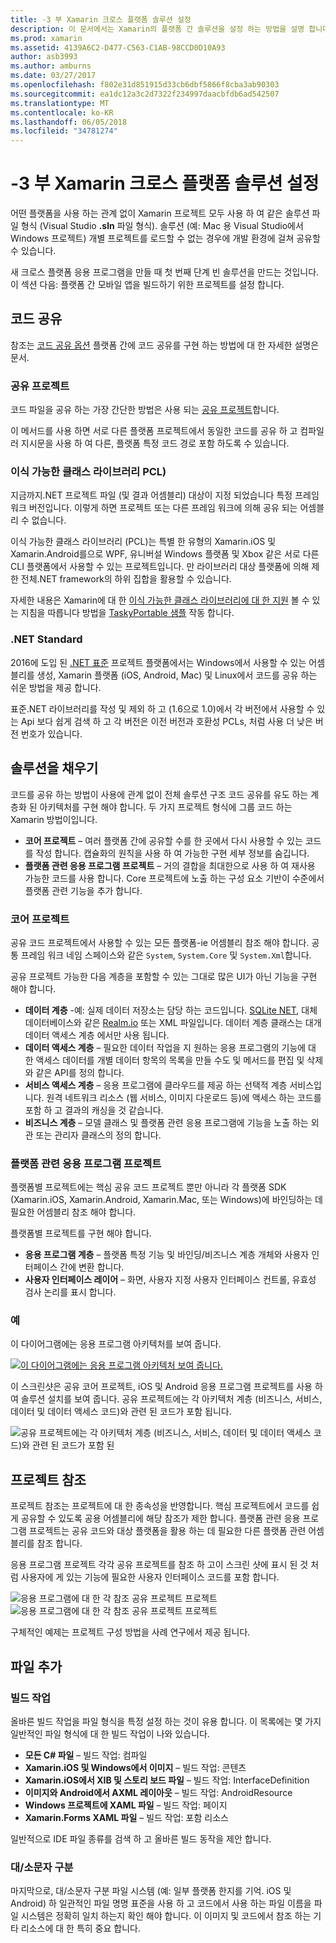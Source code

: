 ```yaml
---
title: -3 부 Xamarin 크로스 플랫폼 솔루션 설정
description: 이 문서에서는 Xamarin의 플랫폼 간 솔루션을 설정 하는 방법을 설명 합니다. 그 discuses와 같은 전략을 공유 하는 다양 한 코드 프로젝트 및.NET 표준 공유 합니다.
ms.prod: xamarin
ms.assetid: 4139A6C2-D477-C563-C1AB-98CCD0D10A93
author: asb3993
ms.author: amburns
ms.date: 03/27/2017
ms.openlocfilehash: f802e31d851915d33cb6dbf5866f8cba3ab90303
ms.sourcegitcommit: ea1dc12a3c2d7322f234997daacbfdb6ad542507
ms.translationtype: MT
ms.contentlocale: ko-KR
ms.lasthandoff: 06/05/2018
ms.locfileid: "34781274"
---
```

# <a name="part-3---setting-up-a-xamarin-cross-platform-solution"></a>-3 부 Xamarin 크로스 플랫폼 솔루션 설정

어떤 플랫폼을 사용 하는 관계 없이 Xamarin 프로젝트 모두 사용 하 여 같은 솔루션 파일 형식 (Visual Studio **.sln** 파일 형식). 솔루션 (예: Mac 용 Visual Studio에서 Windows 프로젝트) 개별 프로젝트를 로드할 수 없는 경우에 개발 환경에 걸쳐 공유할 수 있습니다.



새 크로스 플랫폼 응용 프로그램을 만들 때 첫 번째 단계 빈 솔루션을 만드는 것입니다. 이 섹션 다음: 플랫폼 간 모바일 앱을 빌드하기 위한 프로젝트를 설정 합니다.

 <a name="Sharing_Code" />


## <a name="sharing-code"></a>코드 공유

참조는 [코드 공유 옵션](~/cross-platform/app-fundamentals/code-sharing.md) 플랫폼 간에 코드 공유를 구현 하는 방법에 대 한 자세한 설명은 문서.

 <a name="Shared_Asset_Projects" />


### <a name="shared-projects"></a>공유 프로젝트

코드 파일을 공유 하는 가장 간단한 방법은 사용 되는 [공유 프로젝트](~/cross-platform/app-fundamentals/shared-projects.md)합니다.

이 메서드를 사용 하면 서로 다른 플랫폼 프로젝트에서 동일한 코드를 공유 하 고 컴파일러 지시문을 사용 하 여 다른, 플랫폼 특정 코드 경로 포함 하도록 수 있습니다.

 <a name="Portable_Class_Libraries" />


### <a name="portable-class-libraries-pcl"></a>이식 가능한 클래스 라이브러리 PCL)

지금까지.NET 프로젝트 파일 (및 결과 어셈블리) 대상이 지정 되었습니다 특정 프레임 워크 버전입니다. 이렇게 하면 프로젝트 또는 다른 프레임 워크에 의해 공유 되는 어셈블리 수 없습니다.

이식 가능한 클래스 라이브러리 (PCL)는 특별 한 유형의 Xamarin.iOS 및 Xamarin.Android를으로 WPF, 유니버설 Windows 플랫폼 및 Xbox 같은 서로 다른 CLI 플랫폼에서 사용할 수 있는 프로젝트입니다. 만 라이브러리 대상 플랫폼에 의해 제한 전체.NET framework의 하위 집합을 활용할 수 있습니다.

자세한 내용은 Xamarin에 대 한 [이식 가능한 클래스 라이브러리에 대 한 지원](~/cross-platform/app-fundamentals/pcl.md) 볼 수 있는 지침을 따릅니다 방법을 [TaskyPortable 샘플](https://github.com/xamarin/mobile-samples/tree/master/TaskyPortable) 작동 합니다.


### <a name="net-standard"></a>.NET Standard

2016에 도입 된 [.NET 표준](~/cross-platform/app-fundamentals/net-standard.md) 프로젝트 플랫폼에서는 Windows에서 사용할 수 있는 어셈블리를 생성, Xamarin 플랫폼 (iOS, Android, Mac) 및 Linux에서 코드를 공유 하는 쉬운 방법을 제공 합니다.

표준.NET 라이브러리를 작성 및 제외 하 고 (1.6으로 1.0)에서 각 버전에서 사용할 수 있는 Api 보다 쉽게 검색 하 고 각 버전은 이전 버전과 호환성 PCLs, 처럼 사용 더 낮은 버전 번호가 있습니다.



 <a name="Populating_the_Solution" />


## <a name="populating-the-solution"></a>솔루션을 채우기

코드를 공유 하는 방법이 사용에 관계 없이 전체 솔루션 구조 코드 공유를 유도 하는 계층화 된 아키텍처를 구현 해야 합니다.
두 가지 프로젝트 형식에 그룹 코드 하는 Xamarin 방법이입니다.

-   **코어 프로젝트** – 여러 플랫폼 간에 공유할 수를 한 곳에서 다시 사용할 수 있는 코드를 작성 합니다. 캡슐화의 원칙을 사용 하 여 가능한 구현 세부 정보를 숨깁니다.
-   **플랫폼 관련 응용 프로그램 프로젝트** – 거의 결합을 최대한으로 사용 하 여 재사용 가능한 코드를 사용 합니다. Core 프로젝트에 노출 하는 구성 요소 기반이 수준에서 플랫폼 관련 기능을 추가 합니다.


 <a name="Core_Project" />


### <a name="core-project"></a>코어 프로젝트

공유 코드 프로젝트에서 사용할 수 있는 모든 플랫폼-ie 어셈블리 참조 해야 합니다. 공통 프레임 워크 네임 스페이스와 같은 `System`, `System.Core` 및 `System.Xml`합니다.

공유 프로젝트 가능한 다음 계층을 포함할 수 있는 그대로 많은 UI가 아닌 기능을 구현 해야 합니다.

-   **데이터 계층** -예: 실제 데이터 저장소는 담당 하는 코드입니다.  [SQLite NET](https://github.com/praeclarum/sqlite-net), 대체 데이터베이스와 같은 [Realm.io](https://realm.io/products/realm-mobile-database/) 또는 XML 파일입니다. 데이터 계층 클래스는 대개 데이터 액세스 계층 에서만 사용 됩니다.
-   **데이터 액세스 계층** – 필요한 데이터 작업을 지 원하는 응용 프로그램의 기능에 대 한 액세스 데이터를 개별 데이터 항목의 목록을 만들 수도 및 메서드를 편집 및 삭제와 같은 API를 정의 합니다.
-   **서비스 액세스 계층** – 응용 프로그램에 클라우드를 제공 하는 선택적 계층 서비스입니다. 원격 네트워크 리소스 (웹 서비스, 이미지 다운로드 등)에 액세스 하는 코드를 포함 하 고 결과의 캐싱을 것 같습니다.
-   **비즈니스 계층** – 모델 클래스 및 플랫폼 관련 응용 프로그램에 기능을 노출 하는 외관 또는 관리자 클래스의 정의 합니다.


 <a name="Platform-Specific_Application_Projects" />


### <a name="platform-specific-application-projects"></a>플랫폼 관련 응용 프로그램 프로젝트

플랫폼별 프로젝트에는 핵심 공유 코드 프로젝트 뿐만 아니라 각 플랫폼 SDK (Xamarin.iOS, Xamarin.Android, Xamarin.Mac, 또는 Windows)에 바인딩하는 데 필요한 어셈블리 참조 해야 합니다.

플랫폼별 프로젝트를 구현 해야 합니다.

-   **응용 프로그램 계층** – 플랫폼 특정 기능 및 바인딩/비즈니스 계층 개체와 사용자 인터페이스 간에 변환 합니다.
-   **사용자 인터페이스 레이어** – 화면, 사용자 지정 사용자 인터페이스 컨트롤, 유효성 검사 논리를 표시 합니다.


<a name="Example" />


### <a name="example"></a>예

이 다이어그램에는 응용 프로그램 아키텍처를 보여 줍니다.

 [ ![](setting-up-a-xamarin-cross-platform-solution-images/conceptualarchitecture.png "이 다이어그램에는 응용 프로그램 아키텍처 보여 줍니다.")](setting-up-a-xamarin-cross-platform-solution-images/conceptualarchitecture.png#lightbox)

이 스크린샷은 공유 코어 프로젝트, iOS 및 Android 응용 프로그램 프로젝트를 사용 하 여 솔루션 설치를 보여 줍니다. 공유 프로젝트에는 각 아키텍처 계층 (비즈니스, 서비스, 데이터 및 데이터 액세스 코드)와 관련 된 코드가 포함 됩니다.

 ![](setting-up-a-xamarin-cross-platform-solution-images/core-solution-example.png "공유 프로젝트에는 각 아키텍처 계층 (비즈니스, 서비스, 데이터 및 데이터 액세스 코드)와 관련 된 코드가 포함 된")


 <a name="Project_References" />


## <a name="project-references"></a>프로젝트 참조

프로젝트 참조는 프로젝트에 대 한 종속성을 반영합니다. 핵심 프로젝트에서 코드를 쉽게 공유할 수 있도록 공용 어셈블리에 해당 참조가 제한 합니다.
플랫폼 관련 응용 프로그램 프로젝트는 공유 코드와 대상 플랫폼을 활용 하는 데 필요한 다른 플랫폼 관련 어셈블리를 참조 합니다.

응용 프로그램 프로젝트 각각 공유 프로젝트를 참조 하 고이 스크린 샷에 표시 된 것 처럼 사용자에 게 있는 기능에 필요한 사용자 인터페이스 코드를 포함 합니다.

![](setting-up-a-xamarin-cross-platform-solution-images/solution-android.png "응용 프로그램에 대 한 각 참조 공유 프로젝트 프로젝트") ![](setting-up-a-xamarin-cross-platform-solution-images/solution-ios.png "응용 프로그램에 대 한 각 참조 공유 프로젝트 프로젝트")


구체적인 예제는 프로젝트 구성 방법을 사례 연구에서 제공 됩니다.

 <a name="Adding_Files" />


## <a name="adding-files"></a>파일 추가

 <a name="Build_Action" />


### <a name="build-action"></a>빌드 작업

올바른 빌드 작업을 파일 형식을 특정 설정 하는 것이 유용 합니다. 이 목록에는 몇 가지 일반적인 파일 형식에 대 한 빌드 작업이 나와 있습니다.

-  **모든 C# 파일** – 빌드 작업: 컴파일
-   **Xamarin.iOS 및 Windows에서 이미지** – 빌드 작업: 콘텐츠
-   **Xamarin.iOS에서 XIB 및 스토리 보드 파일** – 빌드 작업: InterfaceDefinition
-   **이미지와 Android에서 AXML 레이아웃** – 빌드 작업: AndroidResource
-  **Windows 프로젝트에 XAML 파일** – 빌드 작업: 페이지
-  **Xamarin.Forms XAML 파일** – 빌드 작업: 포함 리소스


일반적으로 IDE 파일 종류를 검색 하 고 올바른 빌드 동작을 제안 합니다.

 <a name="Case_Sensitivity" />


### <a name="case-sensitivity"></a>대/소문자 구분

마지막으로, 대/소문자 구분 파일 시스템 (예: 일부 플랫폼 한지를 기억.
iOS 및 Android) 하 일관적인 파일 명명 표준을 사용 하 고 코드에서 사용 하는 파일 이름을 파일 시스템은 정확히 일치 하는지 확인 해야 합니다. 이 이미지 및 코드에서 참조 하는 기타 리소스에 대 한 특히 중요 합니다.
